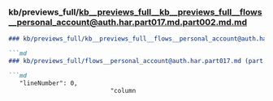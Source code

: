 ### kb/previews_full/kb__previews_full__kb__previews_full__flows__personal_account@auth.har.part017.md.part002.md.md

```md
### kb/previews_full/kb__previews_full__flows__personal_account@auth.har.part017.md.part002.md

```md
### kb/previews_full/flows__personal_account@auth.har.part017.md (part 002)

```md
   "lineNumber": 0,
                            "column
```

```

```

```
